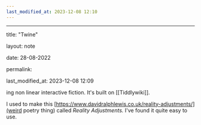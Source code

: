 ```yaml
---
last_modified_at: 2023-12-08 12:10
---
```

---

title: "Twine"

layout: note

date: 28-08-2022

permalink:

last_modified_at: 2023-12-08 12:09

ing non linear interactive fiction. It's built on [[Tiddlywiki]].

I used to make this [https://www.davidralphlewis.co.uk/reality-adjustments/](weird poetry thing) called *Reality Adjustments.* I've found it quite easy to use.
